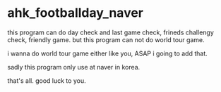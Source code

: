 # ahk_footballday_naver

this program can do day check and last game check, frineds challengy check, friendly game.
but this program can not do world tour game.

i wanna do world tour game either like you, ASAP i going to add that.

sadly this program only use at naver in korea.

that's all. good luck to you.
